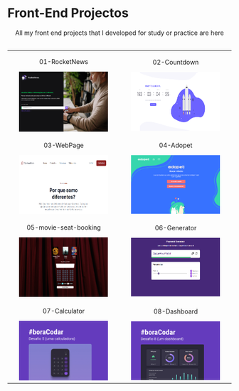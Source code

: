 # Front-End Projectos
<p align="center">
    All my front end projects that I developed for study or practice are here
    <br><br>
    <table align="center">
        <tr align="center">
            <td width="300">
                <p align="center">01-RocketNews</p>
                <a href="01-RocketNews"><img width="200" src="01-RocketNews/01-preview.png"/></a>
            </td>
            <td width="300">
                <p align="center">02-Countdown</p>
                <a href="02-Countdown"><img width="200" height="132"src="img/02-preview.png"/></a>
            </td>
        </tr>
        <tr align="center">
            <td width="300">
                <p align="center">03-WebPage</p>
                <a href="03-WebPage"><img width="200" height="132" src="img/03-preview.png"/></a>
            </td>
            <td width="300">
                <p align="center">04-Adopet</p>
                <a href="04-Adopet"><img width="200" height="132" src="img/04-preview.png"/></a>
            </td>
        </tr>
        <tr align="center">
            <td width="300">
                <p align="center">05-movie-seat-booking</p>
                <a href="05-movie-seat-booking"><img width="200" height="134" src="img/05-preview.png"></a>
            </td>
            <td width="300">
                <p align="center">06-Generator</p>
                <a href="06-Generator"><img width="200" height="132" src="img/06-preview.png"/></a>
            </td>
        </tr>
        <tr align="center">
            <td width="300">
                <p align="center">07-Calculator</p>
                <a href="07-Calculator"><img width="200" height="134" src="img/07-preview1.jpg"></a>
            </td>
            <td width="300">
                <p align="center">08-Dashboard</p>
                <a href="#"><img width="200" height="132" src="img/08-preview.jpg"/></a>
            </td>
        </tr>
    </table>
</p>